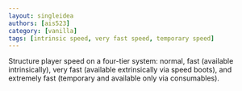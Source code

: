```yaml
---
layout: singleidea
authors: [ais523]
category: [vanilla]
tags: [intrinsic speed, very fast speed, temporary speed]
---
```

Structure player speed on a four-tier system: normal, fast (available
intrinsically), very fast (available extrinsically via speed boots), and
extremely fast (temporary and available only via consumables).
